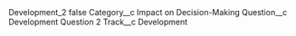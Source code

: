 <?xml version="1.0" encoding="UTF-8"?>
<CustomMetadata xmlns="http://soap.sforce.com/2006/04/metadata" xmlns:xsi="http://www.w3.org/2001/XMLSchema-instance" xmlns:xsd="http://www.w3.org/2001/XMLSchema">
    <label>Development_2</label>
    <protected>false</protected>
    <values>
        <field>Category__c</field>
        <value xsi:type="xsd:string">Impact on Decision-Making</value>
    </values>
    <values>
        <field>Question__c</field>
        <value xsi:type="xsd:string">Development Question 2</value>
    </values>
    <values>
        <field>Track__c</field>
        <value xsi:type="xsd:string">Development</value>
    </values>
</CustomMetadata>
